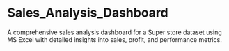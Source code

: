 # Sales_Analysis_Dashboard
A comprehensive sales analysis dashboard for a Super store dataset using MS Excel with detailed insights into sales, profit, and performance  metrics.
